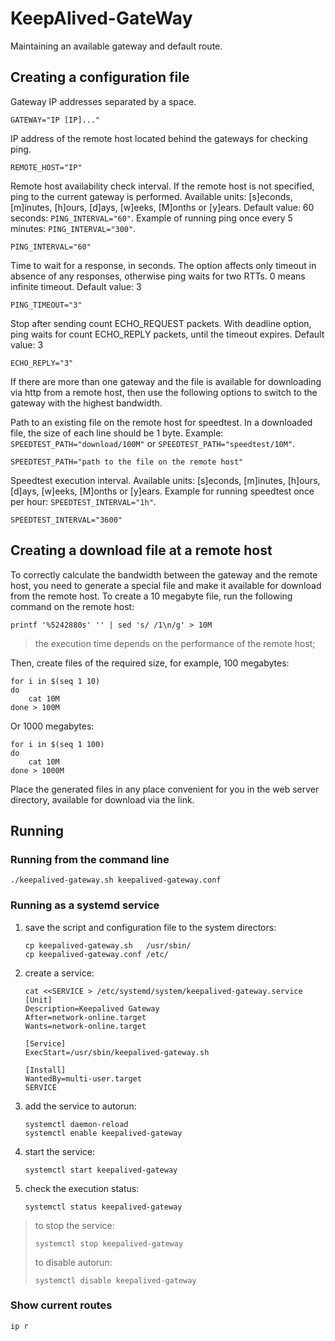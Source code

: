 # KeepAlived-GateWay

Maintaining an available gateway and default route.

## Creating a configuration file

Gateway IP addresses separated by a space.

```shell
GATEWAY="IP [IP]..."
```

IP address of the remote host located behind the gateways for checking ping.

```shell
REMOTE_HOST="IP"
```

Remote host availability check interval. If the remote host is not specified, ping to the current gateway is performed.
Available units: [s]econds, [m]inutes, [h]ours, [d]ays, [w]eeks, [M]onths or [y]ears.
Default value: 60 seconds: `PING_INTERVAL="60"`.
Example of running ping once every 5 minutes: `PING_INTERVAL="300"`.

```shell
PING_INTERVAL="60"
```

Time to wait for a response, in seconds. The option affects only timeout in absence of any responses, otherwise ping waits for two RTTs. 0 means infinite timeout.
Default value: 3

```shell
PING_TIMEOUT="3"
```

Stop after sending count ECHO_REQUEST packets. With deadline option, ping waits for count ECHO_REPLY packets, until the timeout expires.
Default value: 3

```shell
ECHO_REPLY="3"
```

If there are more than one gateway and the file is available for downloading via http from a remote host, then use the following options to switch to the gateway with the highest bandwidth.

Path to an existing file on the remote host for speedtest.
In a downloaded file, the size of each line should be 1 byte.
Example: `SPEEDTEST_PATH="download/100M"` or `SPEEDTEST_PATH="speedtest/10M"`.

```shell
SPEEDTEST_PATH="path to the file on the remote host"
```

Speedtest execution interval.
Available units: [s]econds, [m]inutes, [h]ours, [d]ays, [w]eeks, [M]onths or [y]ears.
Example for running speedtest once per hour: `SPEEDTEST_INTERVAL="1h"`.

```shell
SPEEDTEST_INTERVAL="3600"
```

## Creating a download file at a remote host

To correctly calculate the bandwidth between the gateway and the remote host, you need to generate a special file and make it available for download from the remote host.
To create a 10 megabyte file, run the following command on the remote host:

```shell
printf '%5242880s' '' | sed 's/ /1\n/g' > 10M
```
> the execution time depends on the performance of the remote host;

Then, create files of the required size, for example, 100 megabytes:

```shell
for i in $(seq 1 10)
do
    cat 10M
done > 100M
```

Or 1000 megabytes:
```shell
for i in $(seq 1 100)
do
    cat 10M
done > 1000M
```

Place the generated files in any place convenient for you in the web server directory, available for download via the link.

## Running

### Running from the command line

```shell
./keepalived-gateway.sh keepalived-gateway.conf
```

### Running as a systemd service

1. save the script and configuration file to the system directors:

   ```shell
   cp keepalived-gateway.sh   /usr/sbin/
   cp keepalived-gateway.conf /etc/
   ```

2. create a service:

   ```shell
   cat <<SERVICE > /etc/systemd/system/keepalived-gateway.service
   [Unit]
   Description=Keepalived Gateway
   After=network-online.target
   Wants=network-online.target

   [Service]
   ExecStart=/usr/sbin/keepalived-gateway.sh

   [Install]
   WantedBy=multi-user.target
   SERVICE
   ```

3. add the service to autorun:

   ```shell
   systemctl daemon-reload
   systemctl enable keepalived-gateway
   ```

4. start the service:

   ```shell
   systemctl start keepalived-gateway
   ```

5. check the execution status:

   ```shell
   systemctl status keepalived-gateway
   ```

> to stop the service:
> ```shell
> systemctl stop keepalived-gateway
> ```
>
> to disable autorun:
> ```shell
> systemctl disable keepalived-gateway
> ```

### Show current routes

```shell
ip r
```
